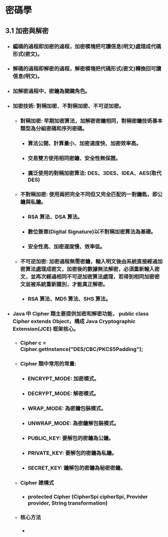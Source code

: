 密碼學
=====
3.1 加密與解密
-----
* ### 編碼的過程即加密的過程，加密模塊把可讀信息(明文)處理成代碼形式(密文)。
* ### 解碼的過程即解密的過程，解密模塊把代碼形式(密文)轉換回可讀信息(明文)。
* ### 加解密過程中，密鑰為關鍵角色。
* ### 加密技術: 對稱加密、不對稱加密、不可逆加密。
	* ### 對稱加密: 早期加密算法，加解密密鑰相同，對稱密鑰技術基本類型為分組密碼和序列密碼。
		* ### 算法公開、計算量小、加密速度快、加密效率高。
		* ### 交易雙方使用相同密鑰、安全性無保證。
		* ### 廣泛使用的對稱加密算法: DES、3DES、IDEA、AES(取代DES)
	* ### 不對稱加密: 使用兩把完全不同但又完全匹配的一對鑰匙，即公鑰與私鑰。
		* ### RSA 算法、DSA 算法。
		* ### 數位簽章(Digital Signature)以不對稱加密算法為基礎。
		* ### 安全性高、加密速度慢、效率低。
	* ### 不可逆加密: 加密過程無需密鑰，輸入明文後由系統直接經過加密算法處理成密文，加密後的數據無法解密，必須重新輸入密文，並再次經過相同不可逆加密算法處理，若得到相同加密密文並被系統重新識別，才能真正解密。
		* ### RSA 算法、MD5 算法、SHS 算法。
* ### Java 中 Cipher 類主要提供加密和解密功能， public class Cipher extends Object，構成 Java Cryptographic Extension(JCE) 框架核心。
	* ### Cipher c = Cipher.getInstance("DES/CBC/PKCS5Padding");
	* ### Cipher 類中常用的常量:
		* ### ENCRYPT_MODE: 加密模式。
		* ### DECRYPT_MODE: 解密模式。
		* ### WRAP_MODE: 為密鑰包裝模式。
		* ### UNWRAP_MODE: 為密鑰解包裝模式。
		* ### PUBLIC_KEY: 要解包的密鑰為公鑰。
		* ### PRIVATE_KEY: 要解包的密鑰為私鑰。
		* ### SECRET_KEY: 鑰解包的密鑰為秘密密鑰。
	* ### Cipher 建構式
		* ### protected Cipher (CipherSpi cipherSpi, Provider provider, String transformation)
	* ### 核心方法
		* ### 
